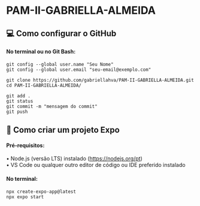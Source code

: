 # PAM-II-GABRIELLA-ALMEIDA

## 💻 Como configurar o GitHub 

#### No terminal ou no Git Bash:

    git config --global user.name "Seu Nome"  
    git config --global user.email "seu-email@exemplo.com"  

    git clone https://github.com/gabriellahva/PAM-II-GABRIELLA-ALMEIDA.git  
    cd PAM-II-GABRIELLA-ALMEIDA/  

    git add .  
    git status  
    git commit -m "mensagem do commit"  
    git push



## 📖 Como criar um projeto Expo

#### Pré-requisitos:  
• Node.js (versão LTS) instalado (https://nodejs.org/pt)  
• VS Code ou qualquer outro editor de código ou IDE preferido instalado

#### No terminal:  

    npx create-expo-app@latest  
    npx expo start



